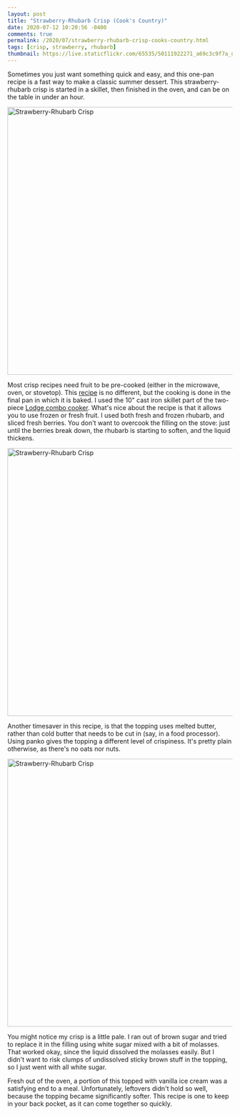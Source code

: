 ```yaml
---
layout: post
title: "Strawberry-Rhubarb Crisp (Cook's Country)"
date: 2020-07-12 10:20:56 -0400
comments: true
permalink: /2020/07/strawberry-rhubarb-crisp-cooks-country.html
tags: [crisp, strawberry, rhubarb]
thumbnail: https://live.staticflickr.com/65535/50111922271_a69c3c9f7a_q.jpg
---
```


Sometimes you just want something quick and easy, and this one-pan recipe 
is a fast way to make a classic summer dessert. This strawberry-rhubarb crisp 
is started in a skillet, then finished in the oven, and can be on the table 
in under an hour.

<a data-flickr-embed="true" href="https://www.flickr.com/photos/gnuf/50111922091/in/photostream/" title="Strawberry-Rhubarb Crisp"><img src="https://live.staticflickr.com/65535/50111922091_a05b76d20b_c.jpg" width="800" height="600" alt="Strawberry-Rhubarb Crisp"></a><script async src="//embedr.flickr.com/assets/client-code.js" charset="utf-8"></script>

Most crisp recipes need fruit to be pre-cooked (either in the microwave, oven, or stovetop).
This [recipe](https://downtonabbeycooks.com/summery-rhubarb-strawberry-crisp/)
is no different, but the cooking is done in the final pan in which it is
baked. I used the 10" cast iron skillet part of the two-piece [Lodge combo cooker](https://www.lodgemfg.com/product/cast-iron-combo-cooker?sku=LCC3).
What's nice about the recipe is that it allows you to use frozen
or fresh fruit.  I used both fresh and frozen rhubarb, and sliced
fresh berries. You don't want to overcook the filling on the stove:
just until the berries break down, the rhubarb is starting to soften,
and the liquid thickens.

<a data-flickr-embed="true" href="https://www.flickr.com/photos/gnuf/50111352278/in/photostream/" title="Strawberry-Rhubarb Crisp"><img src="https://live.staticflickr.com/65535/50111352278_1d4823e629_c.jpg" width="800" height="600" alt="Strawberry-Rhubarb Crisp"></a><script async src="//embedr.flickr.com/assets/client-code.js" charset="utf-8"></script>

Another timesaver in this recipe, is that the topping uses melted
butter, rather than cold butter that needs to be cut in (say, in a
food processor). Using panko gives the topping a different level
of crispiness. It's pretty plain otherwise, as there's no oats nor
nuts.

<a data-flickr-embed="true" href="https://www.flickr.com/photos/gnuf/50111922271/in/photostream/" title="Strawberry-Rhubarb Crisp"><img src="https://live.staticflickr.com/65535/50111922271_a69c3c9f7a_c.jpg" width="800" height="600" alt="Strawberry-Rhubarb Crisp"></a><script async src="//embedr.flickr.com/assets/client-code.js" charset="utf-8"></script>

You might notice my crisp is a little pale. I ran out of brown sugar
and tried to replace it in the filling using white sugar mixed with
a bit of molasses.  That worked okay, since the liquid dissolved
the molasses easily. But I didn't want to risk clumps of undissolved
sticky brown stuff in the topping, so I just went with all white sugar.

Fresh out of the oven, a portion of this topped with vanilla ice
cream was a satisfying end to a meal. Unfortunately, leftovers
didn't hold so well, because the topping became significantly
softer. This recipe is one to keep in your back pocket, as it
can come together so quickly.

